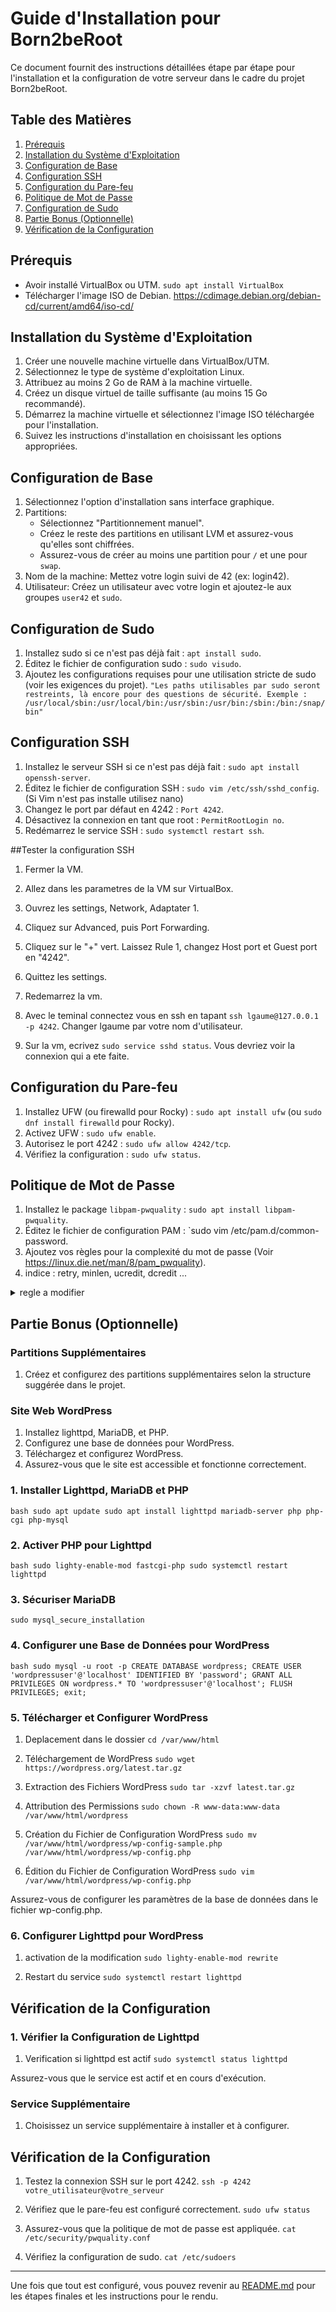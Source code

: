 # Guide d'Installation pour Born2beRoot

Ce document fournit des instructions détaillées étape par étape pour l'installation et la configuration de votre serveur dans le cadre du projet Born2beRoot.

## Table des Matières

1. [Prérequis](#prérequis)
2. [Installation du Système d'Exploitation](#installation-du-système-dexploitation)
3. [Configuration de Base](#configuration-de-base)
4. [Configuration SSH](#configuration-ssh)
5. [Configuration du Pare-feu](#configuration-du-pare-feu)
6. [Politique de Mot de Passe](#politique-de-mot-de-passe)
7. [Configuration de Sudo](#configuration-de-sudo)
8. [Partie Bonus (Optionnelle)](#partie-bonus-optionnelle)
9. [Vérification de la Configuration](#vérification-de-la-configuration)

## Prérequis

- Avoir installé VirtualBox ou UTM.
`sudo apt install VirtualBox`
- Télécharger l'image ISO de Debian.
https://cdimage.debian.org/debian-cd/current/amd64/iso-cd/



## Installation du Système d'Exploitation

1. Créer une nouvelle machine virtuelle dans VirtualBox/UTM.
2. Sélectionnez le type de système d'exploitation Linux.
3. Attribuez au moins 2 Go de RAM à la machine virtuelle.
4. Créez un disque virtuel de taille suffisante (au moins 15 Go recommandé).
5. Démarrez la machine virtuelle et sélectionnez l'image ISO téléchargée pour l'installation.
6. Suivez les instructions d'installation en choisissant les options appropriées.

## Configuration de Base

1. Sélectionnez l'option d'installation sans interface graphique.
2. Partitions:
   - Sélectionnez "Partitionnement manuel".
   - Créez le reste des partitions en utilisant LVM et assurez-vous qu'elles sont chiffrées.
   - Assurez-vous de créer au moins une partition pour `/` et une pour `swap`.
3. Nom de la machine: Mettez votre login suivi de 42 (ex: login42).
4. Utilisateur: Créez un utilisateur avec votre login et ajoutez-le aux groupes `user42` et `sudo`.

## Configuration de Sudo

1. Installez sudo si ce n'est pas déjà fait : `apt install sudo`.
2. Éditez le fichier de configuration sudo : `sudo visudo`.
3. Ajoutez les configurations requises pour une utilisation stricte de sudo (voir les exigences du projet).
`"Les paths utilisables par sudo seront restreints, là encore pour des questions de
sécurité. Exemple :
/usr/local/sbin:/usr/local/bin:/usr/sbin:/usr/bin:/sbin:/bin:/snap/bin"`


## Configuration SSH

1. Installez le serveur SSH si ce n'est pas déjà fait : `sudo apt install openssh-server`.
2. Éditez le fichier de configuration SSH : `sudo vim /etc/ssh/sshd_config`.
(Si Vim n'est pas installe utilisez nano)
3. Changez le port par défaut en 4242 : `Port 4242`.
4. Désactivez la connexion en tant que root : `PermitRootLogin no`.
5. Redémarrez le service SSH : `sudo systemctl restart ssh`.

##Tester la configuration SSH

1. Fermer la VM.
2. Allez dans les parametres de la VM sur VirtualBox.
3. Ouvrez les settings, Network, Adaptater 1.
4. Cliquez sur Advanced, puis Port Forwarding.
5. Cliquez sur le "+" vert. Laissez Rule 1, changez Host port et Guest port en "4242".
6. Quittez les settings. 
7. Redemarrez la vm.

8. Avec le teminal connectez vous en ssh en tapant `ssh lgaume@127.0.0.1 -p 4242`.
Changer lgaume par votre nom d'utilisateur.

9. Sur la vm, ecrivez `sudo service sshd status`.
Vous devriez voir la connexion qui a ete faite. 

## Configuration du Pare-feu

1. Installez UFW (ou firewalld pour Rocky) : `sudo apt install ufw` (ou `sudo dnf install firewalld` pour Rocky).
2. Activez UFW : `sudo ufw enable`.
3. Autorisez le port 4242 : `sudo ufw allow 4242/tcp`.
4. Vérifiez la configuration : `sudo ufw status`.

## Politique de Mot de Passe

1. Installez le package `libpam-pwquality` : `sudo apt install libpam-pwquality`.
2. Éditez le fichier de configuration PAM : `sudo vim /etc/pam.d/common-password.
3. Ajoutez vos règles pour la complexité du mot de passe (Voir https://linux.die.net/man/8/pam_pwquality).
4. indice : retry, minlen, ucredit, dcredit ... 
<details>
	<summary>regle a modifier</summary>

1. Trouvez la ligne qui commence par `password requisite pam-pwquality.so`.
2. Ajoutez a la suite `retry=3 minlen=10 ucredit=-1 maxrepeat=3 reject_username difok=7 enforce_for_root`.

</details>


## Partie Bonus (Optionnelle)

### Partitions Supplémentaires

1. Créez et configurez des partitions supplémentaires selon la structure suggérée dans le projet.

### Site Web WordPress

1. Installez lighttpd, MariaDB, et PHP.
2. Configurez une base de données pour WordPress.
3. Téléchargez et configurez WordPress.
4. Assurez-vous que le site est accessible et fonctionne correctement.

### 1. Installer Lighttpd, MariaDB et PHP
`bash
sudo apt update
sudo apt install lighttpd mariadb-server php php-cgi php-mysql
`

### 2. Activer PHP pour Lighttpd
`bash
sudo lighty-enable-mod fastcgi-php
sudo systemctl restart lighttpd
`

### 3. Sécuriser MariaDB
`sudo mysql_secure_installation`

### 4. Configurer une Base de Données pour WordPress
`bash
sudo mysql -u root -p
CREATE DATABASE wordpress;
CREATE USER 'wordpressuser'@'localhost' IDENTIFIED BY 'password';
GRANT ALL PRIVILEGES ON wordpress.* TO 'wordpressuser'@'localhost';
FLUSH PRIVILEGES;
exit;
`

### 5. Télécharger et Configurer WordPress

1. Deplacement dans le dossier 
`cd /var/www/html`

2. Téléchargement de WordPress
`sudo wget https://wordpress.org/latest.tar.gz`

3. Extraction des Fichiers WordPress
`sudo tar -xzvf latest.tar.gz`

4. Attribution des Permissions
`sudo chown -R www-data:www-data /var/www/html/wordpress`

5. Création du Fichier de Configuration WordPress
`sudo mv /var/www/html/wordpress/wp-config-sample.php /var/www/html/wordpress/wp-config.php`

6. Édition du Fichier de Configuration WordPress
`sudo vim /var/www/html/wordpress/wp-config.php`

Assurez-vous de configurer les paramètres de la base de données dans le fichier wp-config.php.

### 6. Configurer Lighttpd pour WordPress
1. activation de la modification
`sudo lighty-enable-mod rewrite`

2. Restart du service
`sudo systemctl restart lighttpd`

## Vérification de la Configuration

### 1. Vérifier la Configuration de Lighttpd
1. Verification si lighttpd est actif
`sudo systemctl status lighttpd`

Assurez-vous que le service est actif et en cours d'exécution.

### Service Supplémentaire

1. Choisissez un service supplémentaire à installer et à configurer.

## Vérification de la Configuration


1. Testez la connexion SSH sur le port 4242.
`ssh -p 4242 votre_utilisateur@votre_serveur`

3. Vérifiez que le pare-feu est configuré correctement.
`sudo ufw status`

4. Assurez-vous que la politique de mot de passe est appliquée.
`cat /etc/security/pwquality.conf`

5. Vérifiez la configuration de sudo.
`cat /etc/sudoers`

---

Une fois que tout est configuré, vous pouvez revenir au [README.md](README.md) pour les étapes finales et les instructions pour le rendu.


